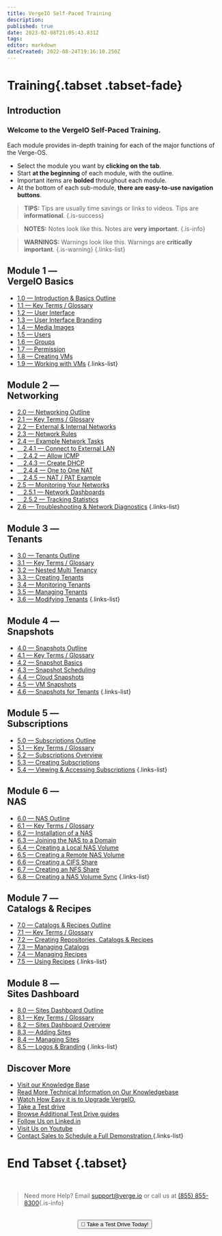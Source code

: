 ```yaml
---
title: VergeIO Self-Paced Training
description: 
published: true
date: 2023-02-08T21:05:43.831Z
tags: 
editor: markdown
dateCreated: 2022-08-24T19:16:10.250Z
---
```


# Training{.tabset .tabset-fade}
## Introduction
### Welcome to the VergeIO Self-Paced Training.

Each module provides in-depth training for each of the major functions of the Verge-OS.  

- Select the module you want by **clicking on the tab**.
- Start **at the beginning** of each module, with the outline.
- Important items are **bolded** throughout each module.
- At the bottom of each sub-module, **there are easy-to-use navigation buttons**.
> **TIPS:** Tips are usually time savings or links to videos. Tips are **informational**. {.is-success}

> **NOTES:** Notes look like this. Notes are **very important**. {.is-info}

> **WARNINGS:** Warnings look like this. Warnings are **critically important**. {.is-warning}
{.links-list}
## Module 1 —<br>VergeIO Basics
* [1.0 — Introduction & Basics Outline](/public/training/1-0)
* [1.1 — Key Terms / Glossary](/public/training/1-1)
* [1.2 — User Interface](/public/training/1-2)
* [1.3 — User Interface Branding](/public/training/1-3)
* [1.4 — Media Images](/public/training/1-4)
* [1.5 — Users](/public/training/1-5)
* [1.6 — Groups](/public/training/1-6)
* [1.7 — Permission](/public/training/1-7)
* [1.8 — Creating VMs](/public/training/1-8)
* [1.9 — Working with VMs](/public/training/1-9)
{.links-list}
## Module 2 —<br>Networking
* [2.0 — Networking Outline](/public/training/2-0)
* [2.1 — Key Terms / Glossary](/public/training/2-1)
* [2.2 — External & Internal Networks](/public/training/2-2)
* [2.3 — Network Rules](/public/training/2-3)
* [2.4 — Example Network Tasks](/public/training/2-4)
* [&emsp;2.4.1 — Connect to External LAN](/public/training/2-4-1)
* [&emsp;2.4.2 — Allow ICMP](/public/training/2-4-2)
* [&emsp;2.4.3 — Create DHCP](/public/training/2-4-3)
* [&emsp;2.4.4 — One to One NAT](/public/training/2-4-4)
* [&emsp;2.4.5 — NAT / PAT Example](/public/training/2-4-5)
* [2.5 — Monitoring Your Networks](/public/training/2-5)
* [&emsp;2.5.1 — Network Dashboards](/public/training/2-5-1)
* [&emsp;2.5.2 — Tracking Statistics](/public/training/2-5-2)
* [2.6 — Troubleshooting & Network Diagnostics](/public/training/2-6)
{.links-list}
## Module 3 —<br>Tenants
* [3.0 — Tenants Outline](/public/training/3-0)
* [3.1 — Key Terms / Glossary](/public/training/3-1)
* [3.2 — Nested Multi Tenancy](/public/training/3-2)
* [3.3 — Creating Tenants](/public/training/3-3)
* [3.4 — Monitoring Tenants](/public/training/3-4)
* [3.5 — Managing Tenants](/public/training/3-5)
* [3.6 — Modifying Tenants](/public/training/3-6)
{.links-list}
## Module 4 —<br>Snapshots
* [4.0 — Snapshots Outline](/public/training/4-0)
* [4.1 — Key Terms / Glossary](/public/training/4-1)
* [4.2 — Snapshot Basics](/public/training/4-2)
* [4.3 — Snapshot Scheduling](/public/training/4-3)
* [4.4 — Cloud Snapshots](/public/training/4-4)
* [4.5 — VM Snapshots](/public/training/4-5)
* [4.6 — Snapshots for Tenants](/public/training/4-6)
{.links-list}
## Module 5 —<br>Subscriptions
* [5.0 — Subscriptions Outline](/public/training/5-0)
* [5.1 — Key Terms / Glossary](/public/training/5-1)
* [5.2 — Subscriptions Overview](/public/training/5-2)
* [5.3 — Creating Subscriptions](/public/training/5-3)
* [5.4 — Viewing & Accessing Subscriptions](/public/training/5-4)
{.links-list}
## Module 6 —<br>NAS
* [6.0 — NAS Outline](/public/training/6-0)
* [6.1 — Key Terms / Glossary](/public/training/6-1)
* [6.2 — Installation of a NAS](/public/training/6-2)
* [6.3 — Joining the NAS to a Domain](/public/training/6-3)
* [6.4 — Creating a Local NAS Volume](/public/training/6-4)
* [6.5 — Creating a Remote NAS Volume](/public/training/6-5)
* [6.6 — Creating a CIFS Share](/public/training/6-6)
* [6.7 — Creating an NFS Share](/public/training/6-7)
* [6.8 — Creating a NAS Volume Sync](/public/training/6-8)
{.links-list}
## Module 7 —<br>Catalogs & Recipes
* [7.0 — Catalogs & Recipes Outline](/public/training/7-0)
* [7.1 — Key Terms / Glossary](/public/training/7-1)
* [7.2 — Creating Repositories, Catalogs & Recipes](/public/training/7-2)
* [7.3 — Managing Catalogs](/public/training/7-3)
* [7.4 — Managing Recipes](/public/training/7-4)
* [7.5 — Using Recipes](/public/training/7-5)
{.links-list}

## Module 8 —<br>Sites Dashboard
* [8.0 — Sites Dashboard Outline](/public/training/8-0)
* [8.1 — Key Terms / Glossary](/public/training/8-1)
* [8.2 — Sites Dashboard Overview](/public/training/8-2)
* [8.3 — Adding Sites](/public/training/8-3)
* [8.4 — Managing Sites](/public/training/8-4)
* [8.5 — Logos & Branding](/public/training/8-5)
{.links-list}
## Discover More
* [Visit our Knowledge Base](https://wiki.verge.io/public/kb)
* [Read More Technical Information on Our Knowledgebase](https://wiki.verge.io/public/kb)
* [Watch How Easy it is to Upgrade VergeIO.](https://www.youtube.com/watch?v=cf4J4Gj9AUo)
* [Take a Test drive](https://www.verge.io/test-drive)
* [Browse Additional Test Drive guides](https://www.verge.io/resources/documents/)
* [Follow Us on Linked.in](https://www.linkedin.com/company/verge-io/)
* [Visit Us on Youtube](https://www.youtube.com/channel/UCnFu28s0GBVi18j7Ez3MXRg)
* <a href="mailto:sales@verge.io?subject=Full Demo from Wiki" target="_blank" rel="noopener noreferrer"> Contact Sales to Schedule a Full Demonstration </a>
{.links-list}
# End Tabset {.tabset}
<br>

> Need more Help? Email <a href="mailto:support@verge.io?subject=Support Inquiry" target="_blank" rel="noopener noreferrer">support@verge.io</a> or call us at <a href="tel:+855-855-8300">(855) 855-8300</a>{.is-info}

<br>
<div style="text-align:center; margin-bottom:5px">
  <a href="https://www.verge.io/test-drive#Demo-Section"><button class="button-cta">🚗 Take a Test Drive Today!</button></a>
</div>